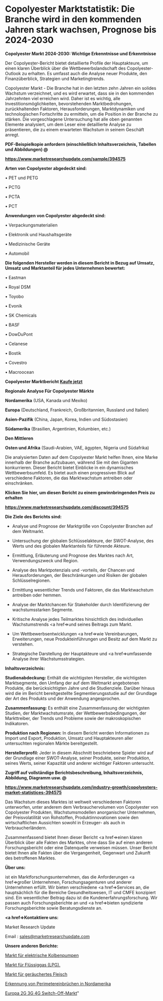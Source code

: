 # Copolyester Marktstatistik: Die Branche wird in den kommenden Jahren stark wachsen, Prognose bis 2024-2030

<strong>Copolyester Markt 2024-2030: Wichtige Erkenntnisse und Erkenntnisse</strong>

Der Copolyester-Bericht bietet detaillierte Profile der Hauptakteure, um einen klaren Überblick über die Wettbewerbslandschaft des Copolyester-Outlook zu erhalten. Es umfasst auch die Analyse neuer Produkte, den Finanzüberblick, Strategien und Marketingtrends.

Copolyester Markt - Die Branche hat in den letzten zehn Jahren ein solides Wachstum verzeichnet, und es wird erwartet, dass sie in den kommenden Jahrzehnten viel erreichen wird. Daher ist es wichtig, alle Investitionsmöglichkeiten, bevorstehenden Marktbedrohungen, zurückhaltenden Faktoren, Herausforderungen, Marktdynamiken und technologischen Fortschritte zu ermitteln, um die Position in der Branche zu stärken. Die vorgeschlagene Untersuchung hat alle oben genannten Elemente analysiert, um dem Leser eine detaillierte Analyse zu präsentieren, die zu einem erwarteten Wachstum in seinem Geschäft anregt.



<strong><b>PDF-Beispielkopie anfordern (einschließlich Inhaltsverzeichnis, Tabellen und Abbildungen) @ </b></strong>

<strong><a href=https://www.marketresearchupdate.com/sample/394575>

<strong>https://www.marketresearchupdate.com/sample/394575</u></a></strong></strong>



<strong>Arten von Copolyester abgedeckt sind:</strong>

• PET und PETG

• PCTG

• PCTA

• PCT



<strong>Anwendungen von Copolyester abgedeckt sind:</strong>

• Verpackungsmaterialien

• Elektronik und Haushaltsgeräte

• Medizinische Geräte

• Automobil



<strong>Die folgenden Hersteller werden in diesem Bericht in Bezug auf Umsatz, Umsatz und Marktanteil für jedes Unternehmen bewertet:</strong>

• Eastman

• Royal DSM

• Toyobo

• Evonik

• SK Chemicals

• BASF

• DowDuPont

• Celanese

• Bostik

• Covestro

• Macroocean



<strong>Copolyester Marktbericht <a href=https://www.marketresearchupdate.com/buynow/394575>Kaufe jetzt</a></strong>



<strong>Regionale Analyse Für Copolyester Märkte</strong>



<strong>Nordamerika</strong> (USA, Kanada und Mexiko)



<strong>Europa</strong> (Deutschland, Frankreich, Großbritannien, Russland und Italien)



<strong>Asien-Pazifik</strong> (China, Japan, Korea, Indien und Südostasien)



<strong>Südamerika</strong> (Brasilien, Argentinien, Kolumbien, etc.)



<strong>Den Mittleren</strong> 

<strong>Osten und Afrika</strong> (Saudi-Arabien, VAE, ägypten, Nigeria und Südafrika)

Die analysierten Daten auf dem Copolyester Markt helfen Ihnen, eine Marke innerhalb der Branche aufzubauen, während Sie mit den Giganten konkurrieren. Dieser Bericht bietet Einblicke in ein dynamisches Wettbewerbsumfeld. Es bietet auch einen progressiven Blick auf verschiedene Faktoren, die das Marktwachstum antreiben oder einschränken.



<strong>Klicken Sie hier, um diesen Bericht zu einem gewinnbringenden Preis zu erhalten
</strong>

<strong><a href=https://www.marketresearchupdate.com/discount/394575>https://www.marketresearchupdate.com/discount/394575</b></u></strong></a>



<strong>Die Ziele des Berichts sind:</strong>

- Analyse und Prognose der Marktgröße von Copolyester Branchen auf dem Weltmarkt.

- Untersuchung der globalen Schlüsselakteure, der SWOT-Analyse, des Werts und des globalen Marktanteils für führende Akteure.

- Ermittlung, Erläuterung und Prognose des Marktes nach Art, Verwendungszweck und Region.

- Analyse des Marktpotenzials und -vorteils, der Chancen und Herausforderungen, der Beschränkungen und Risiken der globalen Schlüsselregionen.

- Ermittlung wesentlicher Trends und Faktoren, die das Marktwachstum antreiben oder hemmen.

- Analyse der Marktchancen für Stakeholder durch Identifizierung der wachstumsstarken Segmente.

- Kritische Analyse jedes Teilmarktes hinsichtlich des individuellen Wachstumstrends <a href=>und</a> seines Beitrags zum Markt.

- Um Wettbewerbsentwicklungen <a href=>wie</a> Vereinbarungen, Erweiterungen, neue Produkteinführungen und Besitz auf dem Markt zu verstehen.

- Strategische Darstellung der Hauptakteure und <a href=>umfas</a>sende Analyse ihrer Wachstumsstrategien.



<strong>Inhaltsverzeichnis:</strong>



<strong>Studienabdeckung:</strong> Enthält die wichtigsten Hersteller, die wichtigsten Marktsegmente, den Umfang der auf dem Weltmarkt angebotenen Produkte, die berücksichtigten Jahre und die Studienziele. Darüber hinaus wird die im Bericht bereitgestellte Segmentierungsstudie auf der Grundlage der Art des Produkts und der Anwendung angesprochen.



<strong>Zusammenfassung:</strong> Es enthält eine Zusammenfassung der wichtigsten Studien, der Marktwachstumsrate, der Wettbewerbsbedingungen, der Markttreiber, der Trends und Probleme sowie der makroskopischen Indikatoren.



<strong>Produktion nach Regionen:</strong> In diesem Bericht werden Informationen zu Import und Export, Produktion, Umsatz und Hauptakteuren aller untersuchten regionalen Märkte bereitgestellt.



<strong>Herstellerprofil:</strong> Jeder in diesem Abschnitt beschriebene Spieler wird auf der Grundlage einer SWOT-Analyse, seiner Produkte, seiner Produktion, seines Werts, seiner Kapazität und anderer wichtiger Faktoren untersucht.



<strong><b>Zugriff auf vollständige Berichtsbeschreibung, Inhaltsverzeichnis, Abbildung, Diagramm usw. @ </b></strong>

<strong><a href=https://www.marketresearchupdate.com/industry-growth/copolyesters-market-statistices-394575>https://www.marketresearchupdate.com/industry-growth/copolyesters-market-statistices-394575</a></strong>

Das Wachstum dieses Marktes ist weltweit verschiedenen Faktoren unterworfen, unter anderem dem Verbrauchervolumen von Copolyester von Copolyester Produkten, Wachstumsmodellen anorganischer Unternehmen, der Preisvolatilität von Rohstoffen, Produktinnovationen sowie den wirtschaftlichen Aussichten sowohl in Erzeuger- als auch in Verbraucherländern.

Zusammenfassend bietet Ihnen dieser Bericht <a href=>einen</a> klaren Überblick über alle Fakten des Marktes, ohne dass Sie auf einen anderen Forschungsbericht oder eine Datenquelle verweisen müssen. Unser Bericht bietet Ihnen alle Fakten über die Vergangenheit, Gegenwart und Zukunft des betroffenen Marktes.



<strong>Über uns:</strong>

 ist ein Marktforschungsunternehmen, das die Anforderungen <a href=>großer</a> Unternehmen, Forschungsagenturen und anderer Unternehmen erfüllt. Wir bieten verschiedene <a href=>Services</a> an, die hauptsächlich für die Bereiche Gesundheitswesen, IT und CMFE konzipiert sind. Ein wesentlicher Beitrag dazu ist die Kundenerfahrungsforschung. Wir passen auch Forschungsberichte an und <a href=>bieten</a> syndizierte Forschungsberichte sowie Beratungsdienste an.



<strong><a href=>Kontaktiere uns:</a></strong>

Market Research Update

Email : sales@marketresearchupdate.com



<strong>Unsere anderen Berichte:</strong>

<a href=https://www.linkedin.com/pulse/electric-reciprocating-pump-market-2023-future>Markt für elektrische Kolbenpumpen</a>

<a href=https://www.linkedin.com/pulse/liquefied-petroleum-gas-lpg-market-outlooks-2023-size>Markt für Flüssiggas (LPG).</a>

<a href=https://www.linkedin.com/pulse/smoked-meats-market-2023-analysis-growth-drivers-vendors>Markt für geräuchertes Fleisch</a>

<a href=https://www.linkedin.com/pulse/north-america-perimeter-intrusion-detection>Erkennung von Perimetereinbrüchen in Nordamerika</a>

<a href=https://www.linkedin.com/pulse/europe-2g-3g-4g-switch-off-market-2023-usd-explained>Europa 2G 3G 4G Switch-Off-Markt</a>"
